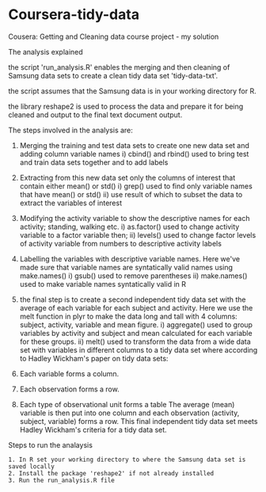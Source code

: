# Coursera-tidy-data
Cousera: Getting and Cleaning data course project - my solution

The analysis explained

the script 'run_analysis.R' enables the merging and then cleaning of Samsung data sets to create a clean tidy data set
'tidy-data-txt'.

the script assumes that the Samsung data is in your working directory for R.

the library reshape2 is used to process the data and prepare it for being cleaned and output to the final text document output.

The steps involved in the analysis are:

1. Merging the training and test data sets to create one new data set and adding column variable names
  i) cbind() and rbind() used to bring test and train data sets together and to add labels

2. Extracting from this new data set only the columns of interest that contain either mean() or std()
  i) grep() used to find only variable names that have mean() or std()
  ii) use result of which to subset the data to extract the variables of interest

3. Modifying the activity variable to show the descriptive names for each activity; standing, walking etc.
  i) as.factor() used to change activity variable to a factor variable then;
  ii) levels() used to change factor levels of activity variable from numbers to descriptive activity labels 

4. Labelling the variables with descriptive variable names. Here we've made sure that variable names are syntatically valid names using make.names()
  i) gsub() used to remove parentheses
  ii) make.names() used to make variable names syntatically valid in R

5. the final step is to create a second independent tidy data set with the average of each variable for each subject and activity. Here we use the melt function in plyr to make the data long and tall with 4 columns: subject, activity, variable and mean figure.
  i) aggregate() used to group variables by activity and subject and mean calculated for each variable for these   groups.
  ii) melt() used to transform the data from a wide data set with variables in different columns to a tidy data set where according to Hadley Wickham's paper on tidy data sets:
1. Each variable forms a column.
2. Each observation forms a row.
3. Each type of observational unit forms a table 
The average (mean) variable is then put into one column and each observation (activity, subject, variable) forms a row. This final independent tidy data set meets Hadley Wickham's criteria for a tidy data set. 

Steps to run the analaysis

    1. In R set your working directory to where the Samsung data set is saved locally
    2. Install the package 'reshape2' if not already installed
    3. Run the run_analysis.R file
